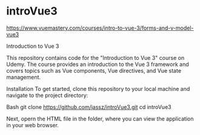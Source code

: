 # introVue3
https://www.vuemastery.com/courses/intro-to-vue-3/forms-and-v-model-vue3

Introduction to Vue 3

This repository contains code for the "Introduction to Vue 3" course on Udemy. The course provides an introduction to the Vue 3 framework and covers topics such as Vue components, Vue directives, and Vue state management.


Installation
To get started, clone this repository to your local machine and navigate to the project directory:

Bash
git clone https://github.com/jassz/introVue3.git
cd introVue3

Next, opern the HTML file in the folder, where you can view the application in your web browser.
